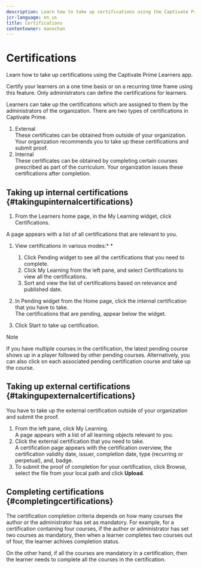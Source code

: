 ```yaml
---
description: Learn how to take up certifications using the Captivate Prime Learners app.
jcr-language: en_us
title: Certifications
contentowner: manochan
---
```



# Certifications

Learn how to take up certifications using the Captivate Prime Learners app.

Certify your learners on a one time basis or on a recurring time frame using this feature. Only administrators can define the certifications for learners.

Learners can take up the certifications which are assigned to them by the administrators of the organization. There are two types of certifications in Captivate Prime.

1. External  
   These certificates can be obtained from outside of your organization. Your organization recommends you to take up these certifications and submit proof.
1. Internal  
   These certificates can be obtained by completing certain courses prescribed as part of the curriculum. Your organization issues these certifications after completion.

## Taking up internal certifications {#takingupinternalcertifications}

1. From the Learners home page, in the My Learning widget, click Certifications.

A page appears with a list of all certifications that are relevant to you. 

1. View certifications in various modes:* *

   1. Click Pending widget to see all the certifications that you need to complete.
   1. Click My Learning from the left pane, and select Certifications to view all the certifications.  
   1. Sort and view the list of certifications based on relevance and published date.

1. In Pending widget from the Home page, click the internal certification that you have to take.  
   The certifications that are pending, appear below the widget.  

1. Click Start to take up certification.

>[!NOTE]
>
>If you have multiple courses in the certification, the latest pending course shows up in a player followed by other pending courses. Alternatively, you can also click on each associated pending certification course and take up the course.

## Taking up external certifications {#takingupexternalcertifications}

You have to take up the external certification outside of your organization and submit the proof.

1. From the left pane, click My Learning.  
   A page appears with a list of all learning objects relevant to you.
1. Click the external certification that you need to take.  
   A certification page appears with the certification overview, the certification validity date, issuer, completion date, type (recurring or perpetual), and, badge.
1. To submit the proof of completion for your certification, click Browse, select the file from your local path and click **Upload**.

## Completing certifications {#completingcertifications}

The certification completion criteria depends on how many courses the author or the administrator has set as mandatory. For example, for a certification containing four courses, if the author or administrator has set two courses as mandatory, then when a learner completes two courses out of four, the learner achives completion status.

On the other hand, if all the courses are mandatory in a certification, then the learner needs to complete all the courses in the certification.
